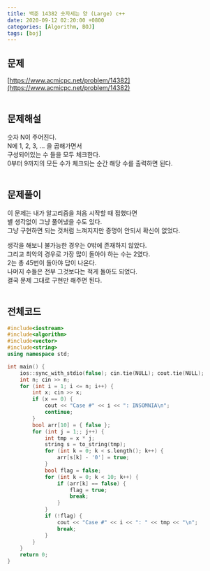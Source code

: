 ```yaml
---
title: 백준 14382 숫자세는 양 (Large) c++
date: 2020-09-12 02:20:00 +0800
categories: [Algorithm, BOJ]
tags: [boj]
---
```


## 문제
[https://www.acmicpc.net/problem/14382](https://www.acmicpc.net/problem/14382)  
<br>

## 문제해설  
숫자 N이 주어진다.  
N에 1, 2, 3, ... 을 곱해가면서  
구성되어있는 수 들을 모두 체크한다.  
0부터 9까지의 모든 수가 체크되는 순간 해당 수를 출력하면 된다.  
<br>

## 문제풀이  
이 문제는 내가 알고리즘을 처음 시작할 때 접했다면  
별 생각없이 그냥 풀어냈을 수도 있다.  
그냥 구현하면 되는 것처럼 느껴지지만 증명이 안되서 확신이 없었다.  

생각을 해보니 불가능한 경우는 0밖에 존재하지 않았다.  
그리고 최악의 경우로 가장 많이 돌아야 하는 수는 2였다.  
2는 총 45번이 돌아야 답이 나온다.  
나머지 수들은 전부 그것보다는 적게 돌아도 되었다.  
결국 문제 그대로 구현만 해주면 된다.  
<br>


## 전체코드
```c++
#include<iostream>
#include<algorithm>
#include<vector>
#include<string>
using namespace std;

int main() {
	ios::sync_with_stdio(false); cin.tie(NULL); cout.tie(NULL);
	int n; cin >> n;
	for (int i = 1; i <= n; i++) {
		int x; cin >> x;
		if (x == 0) {
			cout << "Case #" << i << ": INSOMNIA\n";
			continue;
		}
		bool arr[10] = { false };
		for (int j = 1;; j++) {
			int tmp = x * j;
			string s = to_string(tmp);
			for (int k = 0; k < s.length(); k++) {
				arr[s[k] - '0'] = true;
			}
			bool flag = false;
			for (int k = 0; k < 10; k++) {
				if (arr[k] == false) {
					flag = true;
					break;
				}
			}
			if (!flag) {
				cout << "Case #" << i << ": " << tmp << "\n";
				break;
			}
		}
	}
	return 0;
}
```